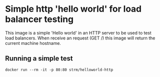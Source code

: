 # Simple http 'hello world' for load balancer testing

This image is a simple 'Hello world' in an HTTP server to be used to test load balancers. When receive an request (GET /) this image will return the current machine hostname.

## Running a simple test
    docker run --rm -it -p 80:80 strm/helloworld-http
